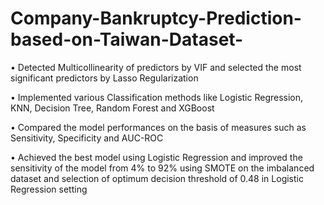 # Company-Bankruptcy-Prediction-based-on-Taiwan-Dataset-
•	Detected Multicollinearity of predictors by VIF and selected the most significant predictors by Lasso Regularization

•	Implemented various Classification methods like Logistic Regression, KNN, Decision Tree, Random Forest and XGBoost

•	Compared the model performances on the basis of measures such as Sensitivity, Specificity and AUC-ROC

•	Achieved the best model using Logistic Regression and improved the sensitivity of the model from 4% to 92% using SMOTE on the imbalanced dataset and selection of optimum decision threshold of 0.48 in Logistic Regression setting
